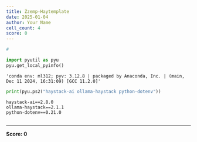 ```yaml
---
title: Zzemp-Haytemplate
date: 2025-01-04
author: Your Name
cell_count: 4
score: 0
---
```


```python
# 
```


```python
import pyutil as pyu
pyu.get_local_pyinfo()
```




    'conda env: ml312; pyv: 3.12.8 | packaged by Anaconda, Inc. | (main, Dec 11 2024, 16:31:09) [GCC 11.2.0]'




```python
print(pyu.ps2("haystack-ai ollama-haystack python-dotenv"))
```

    haystack-ai==2.8.0
    ollama-haystack==2.1.1
    python-dotenv==0.21.0
    



```python

```


---
**Score: 0**